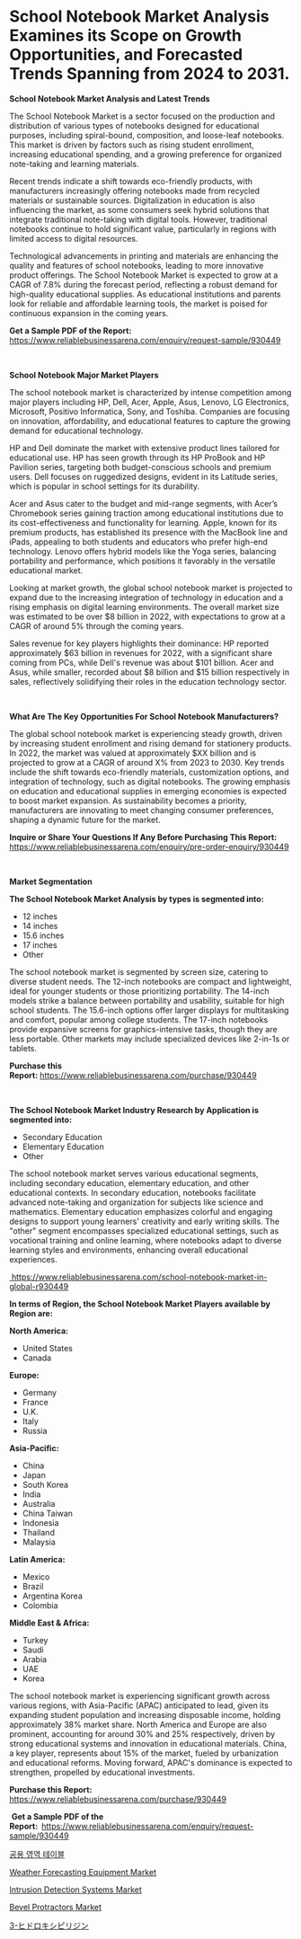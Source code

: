 <p><h1>School Notebook Market Analysis Examines its Scope on Growth Opportunities, and Forecasted Trends Spanning from 2024 to 2031.</h1></p><p><strong>School Notebook Market Analysis and Latest Trends</strong></p>
<p><p>The School Notebook Market is a sector focused on the production and distribution of various types of notebooks designed for educational purposes, including spiral-bound, composition, and loose-leaf notebooks. This market is driven by factors such as rising student enrollment, increasing educational spending, and a growing preference for organized note-taking and learning materials.</p><p>Recent trends indicate a shift towards eco-friendly products, with manufacturers increasingly offering notebooks made from recycled materials or sustainable sources. Digitalization in education is also influencing the market, as some consumers seek hybrid solutions that integrate traditional note-taking with digital tools. However, traditional notebooks continue to hold significant value, particularly in regions with limited access to digital resources.</p><p>Technological advancements in printing and materials are enhancing the quality and features of school notebooks, leading to more innovative product offerings. The School Notebook Market is expected to grow at a CAGR of 7.8% during the forecast period, reflecting a robust demand for high-quality educational supplies. As educational institutions and parents look for reliable and affordable learning tools, the market is poised for continuous expansion in the coming years.</p></p>
<p><strong>Get a Sample PDF of the Report:&nbsp;</strong> <a href="https://www.reliablebusinessarena.com/enquiry/request-sample/930449">https://www.reliablebusinessarena.com/enquiry/request-sample/930449</a></p>
<p>&nbsp;</p>
<p><strong>School Notebook Major Market Players</strong></p>
<p><p>The school notebook market is characterized by intense competition among major players including HP, Dell, Acer, Apple, Asus, Lenovo, LG Electronics, Microsoft, Positivo Informatica, Sony, and Toshiba. Companies are focusing on innovation, affordability, and educational features to capture the growing demand for educational technology.</p><p>HP and Dell dominate the market with extensive product lines tailored for educational use. HP has seen growth through its HP ProBook and HP Pavilion series, targeting both budget-conscious schools and premium users. Dell focuses on ruggedized designs, evident in its Latitude series, which is popular in school settings for its durability.</p><p>Acer and Asus cater to the budget and mid-range segments, with Acer’s Chromebook series gaining traction among educational institutions due to its cost-effectiveness and functionality for learning. Apple, known for its premium products, has established its presence with the MacBook line and iPads, appealing to both students and educators who prefer high-end technology. Lenovo offers hybrid models like the Yoga series, balancing portability and performance, which positions it favorably in the versatile educational market.</p><p>Looking at market growth, the global school notebook market is projected to expand due to the increasing integration of technology in education and a rising emphasis on digital learning environments. The overall market size was estimated to be over $8 billion in 2022, with expectations to grow at a CAGR of around 5% through the coming years.</p><p>Sales revenue for key players highlights their dominance: HP reported approximately $63 billion in revenues for 2022, with a significant share coming from PCs, while Dell's revenue was about $101 billion. Acer and Asus, while smaller, recorded about $8 billion and $15 billion respectively in sales, reflectively solidifying their roles in the education technology sector.</p></p>
<p>&nbsp;</p>
<p><strong>What Are The Key Opportunities For School Notebook Manufacturers?</strong></p>
<p><p>The global school notebook market is experiencing steady growth, driven by increasing student enrollment and rising demand for stationery products. In 2022, the market was valued at approximately $XX billion and is projected to grow at a CAGR of around X% from 2023 to 2030. Key trends include the shift towards eco-friendly materials, customization options, and integration of technology, such as digital notebooks. The growing emphasis on education and educational supplies in emerging economies is expected to boost market expansion. As sustainability becomes a priority, manufacturers are innovating to meet changing consumer preferences, shaping a dynamic future for the market.</p></p>
<p><strong>Inquire or Share Your Questions If Any Before Purchasing This Report:</strong> <a href="https://www.reliablebusinessarena.com/enquiry/pre-order-enquiry/930449">https://www.reliablebusinessarena.com/enquiry/pre-order-enquiry/930449</a></p>
<p>&nbsp;</p>
<p><strong>Market Segmentation</strong></p>
<p><strong>The School Notebook Market Analysis by types is segmented into:</strong></p>
<p><ul><li>12 inches</li><li>14 inches</li><li>15.6 inches</li><li>17 inches</li><li>Other</li></ul></p>
<p><p>The school notebook market is segmented by screen size, catering to diverse student needs. The 12-inch notebooks are compact and lightweight, ideal for younger students or those prioritizing portability. The 14-inch models strike a balance between portability and usability, suitable for high school students. The 15.6-inch options offer larger displays for multitasking and comfort, popular among college students. The 17-inch notebooks provide expansive screens for graphics-intensive tasks, though they are less portable. Other markets may include specialized devices like 2-in-1s or tablets.</p></p>
<p><strong>Purchase this Report:&nbsp;</strong><a href="https://www.reliablebusinessarena.com/purchase/930449">https://www.reliablebusinessarena.com/purchase/930449</a></p>
<p>&nbsp;</p>
<p><strong>The School Notebook Market Industry Research by Application is segmented into:</strong></p>
<p><ul><li>Secondary Education</li><li>Elementary Education</li><li>Other</li></ul></p>
<p><p>The school notebook market serves various educational segments, including secondary education, elementary education, and other educational contexts. In secondary education, notebooks facilitate advanced note-taking and organization for subjects like science and mathematics. Elementary education emphasizes colorful and engaging designs to support young learners' creativity and early writing skills. The "other" segment encompasses specialized educational settings, such as vocational training and online learning, where notebooks adapt to diverse learning styles and environments, enhancing overall educational experiences.</p></p>
<p><a href="https://www.reliablebusinessarena.com/school-notebook-market-in-global-r930449">&nbsp;https://www.reliablebusinessarena.com/school-notebook-market-in-global-r930449</a></p>
<p><strong>In terms of Region, the School Notebook Market Players available by Region are:</strong></p>
<p>
    <p> <strong> North America: </strong>
        <ul>
            <li>United States</li>
            <li>Canada</li>
        </ul>
        </p> 
    <p> <strong> Europe: </strong>
        <ul>
            <li>Germany</li>
            <li>France</li>
            <li>U.K.</li>
            <li>Italy</li>
            <li>Russia</li>
        </ul>
        </p> 
    <p> <strong> Asia-Pacific: </strong>
        <ul>
            <li>China</li>
            <li>Japan</li>
            <li>South Korea</li>
            <li>India</li>
            <li>Australia</li>
            <li>China Taiwan</li>
            <li>Indonesia</li>
            <li>Thailand</li>
            <li>Malaysia</li>
        </ul>
        </p> 
    <p> <strong> Latin America: </strong>
        <ul>
            <li>Mexico</li>
            <li>Brazil</li>
            <li>Argentina Korea</li>
            <li>Colombia</li>
        </ul>
        </p> 
    <p> <strong> Middle East & Africa: </strong>
        <ul>
            <li>Turkey</li>
            <li>Saudi</li>
            <li>Arabia</li>
            <li>UAE</li>
            <li>Korea</li>
        </ul>
    </p>
    </p>
<p><p>The school notebook market is experiencing significant growth across various regions, with Asia-Pacific (APAC) anticipated to lead, given its expanding student population and increasing disposable income, holding approximately 38% market share. North America and Europe are also prominent, accounting for around 30% and 25% respectively, driven by strong educational systems and innovation in educational materials. China, a key player, represents about 15% of the market, fueled by urbanization and educational reforms. Moving forward, APAC's dominance is expected to strengthen, propelled by educational investments.</p></p>
<p><strong>Purchase this Report: </strong><a href="https://www.reliablebusinessarena.com/purchase/930449">https://www.reliablebusinessarena.com/purchase/930449</a></p>
<p>&nbsp;<strong>Get a Sample PDF of the Report:&nbsp;&nbsp;</strong><a href="https://www.reliablebusinessarena.com/enquiry/request-sample/930449">https://www.reliablebusinessarena.com/enquiry/request-sample/930449</a></p>
<p><strong></strong></p>
<p><p><a href="https://medium.com/@adsogvwv75/%EC%84%B8%EA%B3%84-public-area-table-market-%EC%9D%80-2024%EC%97%90%EC%84%9C-2031%EB%A1%9C-%EC%97%B0%ED%8F%89%EA%B7%A0-%EC%A6%9D%EA%B0%80%EC%9C%A8%EC%9D%84-%EB%B3%B4%EC%9D%BC-%EA%B2%83%EC%9C%BC%EB%A1%9C-%EC%98%88%EC%83%81%EB%90%A9%EB%8B%88%EB%8B%A4-65434406838d">공용 영역 테이블</a></p><p><a href="https://medium.com/@janetchuaf36/weather-forecasting-equipment-market-share-size-trends-industry-analysis-report-by-application-fd288bc2547f">Weather Forecasting Equipment Market</a></p><p><a href="https://www.linkedin.com/pulse/why-should-you-invest-intrusion-detection-systems-market-trends-cceae?trackingId=B3qoYqyFSdmZkrUog9JYJQ%3D%3D">Intrusion Detection Systems Market</a></p><p><a href="https://medium.com/@janetchuaf36/the-bevel-protractors-market-decisions-are-mostly-driven-by-resource-optimization-and-6c91ced0ab28">Bevel Protractors Market</a></p><p><a href="https://medium.com/@billyarton5656871/%E7%8F%BE%E5%9C%A8%E3%81%8A%E3%82%88%E3%81%B3%E5%B0%86%E6%9D%A5%E3%81%AE3-%E3%83%92%E3%83%89%E3%83%AD%E3%82%AD%E3%82%B7%E3%83%94%E3%83%AA%E3%82%B8%E3%83%B3%E5%B8%82%E5%A0%B4%E3%81%AE%E8%A6%8B%E9%80%9A%E3%81%97%E3%81%AF%E4%BD%95%E3%81%A7%E3%81%99%E3%81%8B-%E5%B8%82%E5%A0%B4%E5%88%86%E6%9E%90%E3%81%A8%E4%BB%8A%E5%BE%8C%E3%81%AE%E6%96%B9%E5%90%91%E6%80%A7-2024%E5%B9%B4-2031%E5%B9%B4-1a63534f2020?postPublishedType=initial">3-ヒドロキシピリジン</a></p></p>